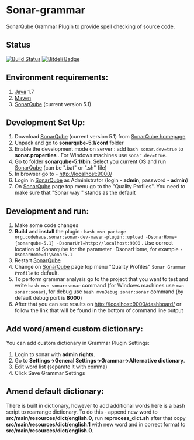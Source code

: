 Sonar-grammar
=============

SonarQube Grammar Plugin to provide spell checking of source code. 

Status
------

[![Build Status](https://travis-ci.org/webdizz/sonar-grammar.png?branch=master)](https://travis-ci.org/webdizz/sonar-grammar)
[![Bitdeli Badge](https://d2weczhvl823v0.cloudfront.net/webdizz/sonar-grammar/trend.png)](https://bitdeli.com/free "Bitdeli Badge")

Environment requirements:
-------------------------
1. [Java](http://www.oracle.com/technetwork/java/javase/downloads/index.html) 1.7
2. [Maven](https://maven.apache.org/)
3. [SonarQube](http://www.sonarqube.org/) (current version 5.1)

Development Set Up:
-------------------
1. Download [SonarQube](http://www.sonarqube.org/) (current version 5.1) from  [SonarQube homepage](http://www.sonarqube.org/downloads/)
2. Unpack and go to **sonarqube-5.1/conf** folder
3. Enable the development mode on server : add ```bash sonar.dev=true``` to **sonar.properties** . For Windows machines use ```sonar.dev=true```.
4. Go to folder **sonarqube-5.1/bin**. Select you current OS and run [SonarQube](http://www.sonarqube.org/) (can be ".bat" or ".sh" file)
5. In browser go to - [http://localhost:9000/](http://localhost:9000/)
6. Login in [SonarQube](http://www.sonarqube.org/) as Administrator (login - **admin**, password - **admin**)
7. On [SonarQube](http://www.sonarqube.org/) page top menu go to the "Quality Profiles". You need to make sure that "Sonar way " stands as the default

Development and run:
------------
1. Make some code changes
2. **Build** and **install** the plugin : ```bash mvn package org.codehaus.sonar:sonar-dev-maven-plugin::upload -DsonarHome={sonarqube-5.1} -DsonarUrl=http://localhost:9000``` . Use correct location of Sonarqube for the parameter -DsonarHome, for example ```-DsonarHome=d:\Sonar5.1```
3. Restart [SonarQube](http://www.sonarqube.org/)
4. Change on [SonarQube](http://www.sonarqube.org/) page top menu "Quality Profiles" ```Sonar Grammar Profile``` to default. 
5. To perform grammar analysis go to the project that you want to test and write ```bash mvn sonar:sonar``` command (for Windows machines use ```mvn sonar:sonar```), for debug use ```bash mvnDebug sonar:sonar``` command (by default debug port is **8000**)
6. After that you can see results on [http://localhost:9000/dashboard/](http://localhost:9000/dashboard/) or follow the link that will be found in the bottom of command line output

Add word/amend custom dictionary:
-----------------
You can add custom dictionary in Grammar Plugin Settings:

1. Login to sonar with **admin rights**.
2. Go to **Settings->General Settings->Grammar->Alternative dictionary**.
3. Edit word list (separate it with comma)
4. Click Save Grammar Settings

Amend default dictionary:
-----------------
There is built in dictionary, however to add additional words here is a bash script to rearrange dictionary.
To do this - append new word to **src/main/resources/dict/english.0**, run **reprocess_dict.sh** after that copy **src/main/resources/dict/english.1** with new word and in correct format to **src/main/resources/dict/english.0**.
